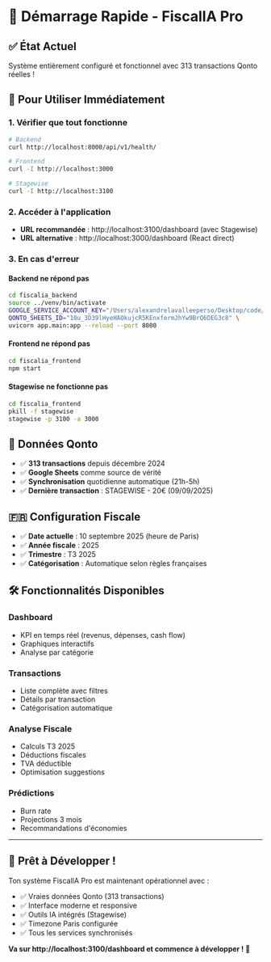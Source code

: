 # 🚀 Démarrage Rapide - FiscalIA Pro

## ✅ **État Actuel** 
Système entièrement configuré et fonctionnel avec 313 transactions Qonto réelles !

## 🎯 **Pour Utiliser Immédiatement**

### 1. Vérifier que tout fonctionne
```bash
# Backend
curl http://localhost:8000/api/v1/health/

# Frontend  
curl -I http://localhost:3000

# Stagewise
curl -I http://localhost:3100
```

### 2. Accéder à l'application
- **URL recommandée** : http://localhost:3100/dashboard (avec Stagewise)
- **URL alternative** : http://localhost:3000/dashboard (React direct)

### 3. En cas d'erreur

#### Backend ne répond pas
```bash
cd fiscalia_backend
source ../venv/bin/activate
GOOGLE_SERVICE_ACCOUNT_KEY="/Users/alexandrelavalleeperso/Desktop/code/sasu-task-master/fiscalia_backend/credentials/google-service-account.json" \
QONTO_SHEETS_ID="10u_3D39lHyeHAOkujcR5KEnxfermJhYw9BrQ6DEG3c8" \
uvicorn app.main:app --reload --port 8000
```

#### Frontend ne répond pas
```bash
cd fiscalia_frontend
npm start
```

#### Stagewise ne fonctionne pas
```bash
cd fiscalia_frontend
pkill -f stagewise
stagewise -p 3100 -a 3000
```

## 🏦 **Données Qonto**

- ✅ **313 transactions** depuis décembre 2024
- ✅ **Google Sheets** comme source de vérité
- ✅ **Synchronisation** quotidienne automatique (21h-5h)
- ✅ **Dernière transaction** : STAGEWISE - 20€ (09/09/2025)

## 🇫🇷 **Configuration Fiscale**

- ✅ **Date actuelle** : 10 septembre 2025 (heure de Paris)
- ✅ **Année fiscale** : 2025
- ✅ **Trimestre** : T3 2025
- ✅ **Catégorisation** : Automatique selon règles françaises

## 🛠️ **Fonctionnalités Disponibles**

### Dashboard
- KPI en temps réel (revenus, dépenses, cash flow)
- Graphiques interactifs
- Analyse par catégorie

### Transactions
- Liste complète avec filtres
- Détails par transaction
- Catégorisation automatique

### Analyse Fiscale
- Calculs T3 2025
- Déductions fiscales
- TVA déductible
- Optimisation suggestions

### Prédictions
- Burn rate
- Projections 3 mois
- Recommandations d'économies

---

## 🎉 **Prêt à Développer !**

Ton système FiscalIA Pro est maintenant opérationnel avec :
- ✅ Vraies données Qonto (313 transactions)
- ✅ Interface moderne et responsive
- ✅ Outils IA intégrés (Stagewise)
- ✅ Timezone Paris configurée
- ✅ Tous les services synchronisés

**Va sur http://localhost:3100/dashboard et commence à développer ! 🚀**
